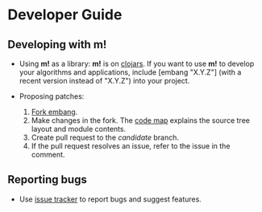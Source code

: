 # Developer Guide

## Developing with __m!__

* Using __m!__ as a library: __m!__ is on
  [clojars](https://clojars.org/embang). If you want to use __m!__
  to develop your algorithms and applications, include [embang
  "X.Y.Z"] (with a recent version instead of "X.Y.Z") into your project.

* Proposing patches:
    1. [Fork embang](https://bitbucket.org/dtolpin/embang/fork).
    1. Make changes in the fork. The [code map](codemap.md)
       explains the source tree layout and module contents.
    1. Create pull request to the *candidate* branch.
    1. If the pull request resolves an issue, refer to the issue
       in the comment.

## Reporting bugs

* Use [issue tracker](https://bitbucket.org/dtolpin/embang/issues) to
  report bugs and suggest features.
